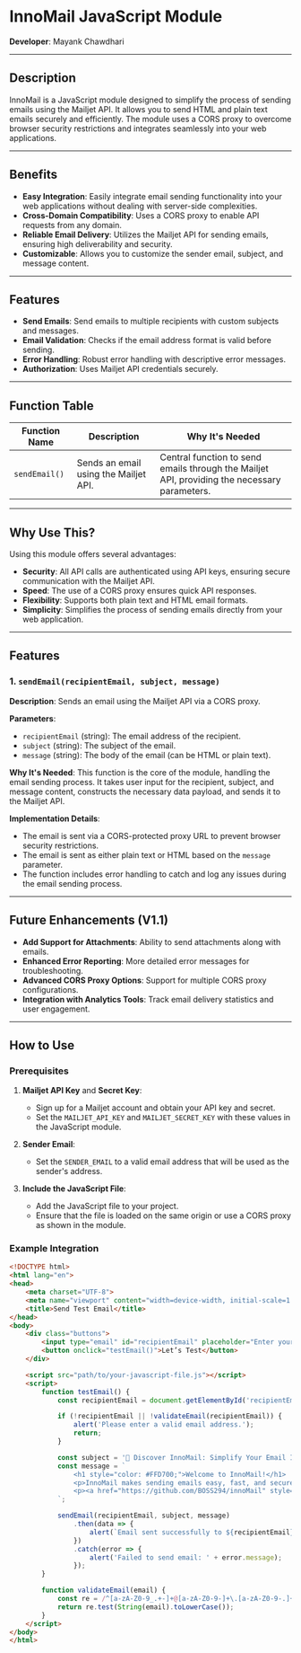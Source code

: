 
# InnoMail JavaScript Module

**Developer**: Mayank Chawdhari

---

## Description

InnoMail is a JavaScript module designed to simplify the process of sending emails using the Mailjet API. It allows you to send HTML and plain text emails securely and efficiently. The module uses a CORS proxy to overcome browser security restrictions and integrates seamlessly into your web applications.

---

## Benefits

- **Easy Integration**: Easily integrate email sending functionality into your web applications without dealing with server-side complexities.
- **Cross-Domain Compatibility**: Uses a CORS proxy to enable API requests from any domain.
- **Reliable Email Delivery**: Utilizes the Mailjet API for sending emails, ensuring high deliverability and security.
- **Customizable**: Allows you to customize the sender email, subject, and message content.

---

## Features

- **Send Emails**: Send emails to multiple recipients with custom subjects and messages.
- **Email Validation**: Checks if the email address format is valid before sending.
- **Error Handling**: Robust error handling with descriptive error messages.
- **Authorization**: Uses Mailjet API credentials securely.

---

## Function Table

| Function Name      | Description                                                                 | Why It's Needed                                |
|-------------------|-----------------------------------------------------------------------------|---------------------------------------------|
| `sendEmail()`      | Sends an email using the Mailjet API.                                          | Central function to send emails through the Mailjet API, providing the necessary parameters. |


---

## Why Use This?

Using this module offers several advantages:
- **Security**: All API calls are authenticated using API keys, ensuring secure communication with the Mailjet API.
- **Speed**: The use of a CORS proxy ensures quick API responses.
- **Flexibility**: Supports both plain text and HTML email formats.
- **Simplicity**: Simplifies the process of sending emails directly from your web application.

---

## Features

### 1. `sendEmail(recipientEmail, subject, message)`

**Description**:
Sends an email using the Mailjet API via a CORS proxy.

**Parameters**:
- `recipientEmail` (string): The email address of the recipient.
- `subject` (string): The subject of the email.
- `message` (string): The body of the email (can be HTML or plain text).

**Why It's Needed**:
This function is the core of the module, handling the email sending process. It takes user input for the recipient, subject, and message content, constructs the necessary data payload, and sends it to the Mailjet API.

**Implementation Details**:
- The email is sent via a CORS-protected proxy URL to prevent browser security restrictions.
- The email is sent as either plain text or HTML based on the `message` parameter.
- The function includes error handling to catch and log any issues during the email sending process.

---

## Future Enhancements (V1.1)

- **Add Support for Attachments**: Ability to send attachments along with emails.
- **Enhanced Error Reporting**: More detailed error messages for troubleshooting.
- **Advanced CORS Proxy Options**: Support for multiple CORS proxy configurations.
- **Integration with Analytics Tools**: Track email delivery statistics and user engagement.

---

## How to Use

### Prerequisites

1. **Mailjet API Key** and **Secret Key**:
   - Sign up for a Mailjet account and obtain your API key and secret.
   - Set the `MAILJET_API_KEY` and `MAILJET_SECRET_KEY` with these values in the JavaScript module.

2. **Sender Email**:
   - Set the `SENDER_EMAIL` to a valid email address that will be used as the sender's address.

3. **Include the JavaScript File**:
   - Add the JavaScript file to your project.
   - Ensure that the file is loaded on the same origin or use a CORS proxy as shown in the module.

### Example Integration

```html
<!DOCTYPE html>
<html lang="en">
<head>
    <meta charset="UTF-8">
    <meta name="viewport" content="width=device-width, initial-scale=1.0">
    <title>Send Test Email</title>
</head>
<body>
    <div class="buttons">
        <input type="email" id="recipientEmail" placeholder="Enter your email" style="padding: 10px; margin-right: 10px; border-radius: 5px; border: 1px solid #FFD700; font-size: 1rem;"/>
        <button onclick="testEmail()">Let’s Test</button>
    </div>

    <script src="path/to/your-javascript-file.js"></script>
    <script>
        function testEmail() {
            const recipientEmail = document.getElementById('recipientEmail').value.trim();

            if (!recipientEmail || !validateEmail(recipientEmail)) {
                alert('Please enter a valid email address.');
                return;
            }

            const subject = '🚀 Discover InnoMail: Simplify Your Email Integration!';
            const message = `
                <h1 style="color: #FFD700;">Welcome to InnoMail!</h1>
                <p>InnoMail makes sending emails easy, fast, and secure. Start integrating email functionality today.</p>
                <p><a href="https://github.com/BOSS294/innoMail" style="color: #FFD700;">Explore InnoMail</a></p>
            `;

            sendEmail(recipientEmail, subject, message)
                .then(data => {
                    alert(`Email sent successfully to ${recipientEmail}!`);
                })
                .catch(error => {
                    alert('Failed to send email: ' + error.message);
                });
        }

        function validateEmail(email) {
            const re = /^[a-zA-Z0-9_.+-]+@[a-zA-Z0-9-]+\.[a-zA-Z0-9-.]+$/;
            return re.test(String(email).toLowerCase());
        }
    </script>
</body>
</html>
```
